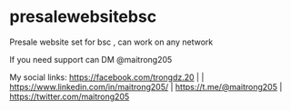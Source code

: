 # presalewebsitebsc
Presale website set for bsc , can work on any network

If you need support can DM @maitrong205

My social links:
https://facebook.com/trongdz.20 |
| https://www.linkedin.com/in/maitrong205/ 
| https://t.me/@maitrong205 
| https://twitter.com/maitrong205 
